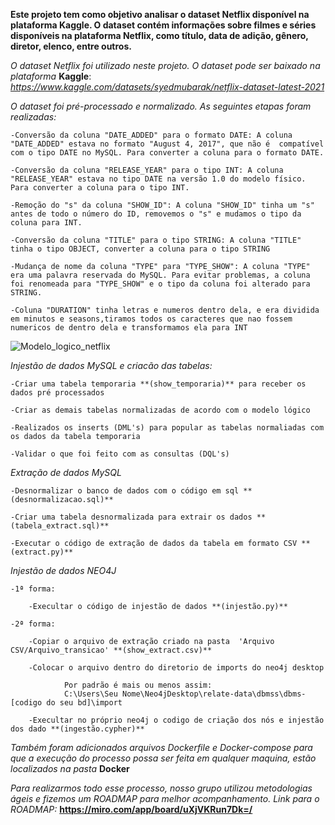 **Este projeto tem como objetivo analisar o dataset Netflix disponível na plataforma Kaggle. O dataset contém informações sobre filmes e séries disponíveis na plataforma Netflix, como título, data de adição, gênero, diretor, elenco, entre outros.**

*O dataset Netflix foi utilizado neste projeto. O dataset pode ser baixado na plataforma* **Kaggle**: *https://www.kaggle.com/datasets/syedmubarak/netflix-dataset-latest-2021*


*O dataset foi pré-processado e normalizado. As seguintes etapas foram realizadas:*

    -Conversão da coluna "DATE_ADDED" para o formato DATE: A coluna "DATE_ADDED" estava no formato "August 4, 2017", que não é  compatível com o tipo DATE no MySQL. Para converter a coluna para o formato DATE.

    -Conversão da coluna "RELEASE_YEAR" para o tipo INT: A coluna "RELEASE_YEAR" estava no tipo DATE na versão 1.0 do modelo físico. Para converter a coluna para o tipo INT.

    -Remoção do "s" da coluna "SHOW_ID": A coluna "SHOW_ID" tinha um "s" antes de todo o número do ID, removemos o "s" e mudamos o tipo da coluna para INT.

    -Conversão da coluna "TITLE" para o tipo STRING: A coluna "TITLE" tinha o tipo OBJECT, converter a coluna para o tipo STRING

    -Mudança de nome da coluna "TYPE" para "TYPE_SHOW": A coluna "TYPE" era uma palavra reservada do MySQL. Para evitar problemas, a coluna foi renomeada para "TYPE_SHOW" e o tipo da coluna foi alterado para STRING.

    -Coluna "DURATION" tinha letras e numeros dentro dela, e era dividida em minutos e seasons,tiramos todos os caracteres que nao fossem numericos de dentro dela e transformamos ela para INT

![Modelo_logico_netflix](https://github.com/wesleyruanwr/projeto_UFC/assets/119066770/40a7eaa2-da38-471e-93b8-1a55e23b3120)



*Injestão de dados MySQL e criacão das tabelas:*
    
    -Criar uma tabela temporaria **(show_temporaria)** para receber os dados pré processados

    -Criar as demais tabelas normalizadas de acordo com o modelo lógico

    -Realizados os inserts (DML's) para popular as tabelas normaliadas com os dados da tabela temporaria

    -Validar o que foi feito com as consultas (DQL's)

*Extração de dados MySQL*
    
    -Desnormalizar o banco de dados com o código em sql **(desnormalizacao.sql)**
    
    -Criar uma tabela desnormalizada para extrair os dados **(tabela_extract.sql)**

    -Executar o código de extração de dados da tabela em formato CSV **(extract.py)**

*Injestão de dados NEO4J*

    -1ª forma:

        -Execultar o código de injestão de dados **(injestão.py)**

    -2ª forma:

        -Copiar o arquivo de extração criado na pasta  'Arquivo CSV/Arquivo_transicao' **(show_extract.csv)**

        -Colocar o arquivo dentro do diretorio de imports do neo4j desktop

                Por padrão é mais ou menos assim: 
                C:\Users\Seu Nome\Neo4jDesktop\relate-data\dbmss\dbms-[codigo do seu bd]\import

        -Execultar no próprio neo4j o codigo de criação dos nós e injestão dos dado **(ingestão.cypher)**

*Também foram adicionados arquivos Dockerfile e Docker-compose para que a execução do processo possa ser feita em qualquer maquina, estão localizados na pasta* **Docker**

*Para realizarmos todo esse processo, nosso grupo utilizou metodologias ágeis e fizemos um ROADMAP para melhor acompanhamento.*
    *Link para o ROADMAP:* **https://miro.com/app/board/uXjVKRun7Dk=/**
